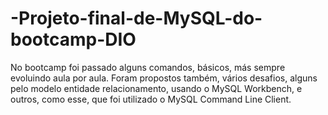 # -Projeto-final-de-MySQL-do-bootcamp-DIO
No bootcamp foi passado alguns comandos, básicos, más sempre evoluindo aula por aula. Foram propostos também, vários desafios, alguns pelo modelo entidade relacionamento, usando o MySQL Workbench, e outros, como esse, que foi utilizado o MySQL Command Line Client.
